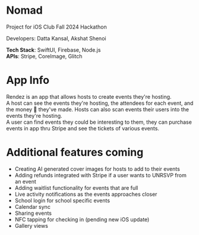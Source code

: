# Nomad
Project for iOS Club Fall 2024 Hackathon

Developers: Datta Kansal, Akshat Shenoi

**Tech Stack**: SwiftUI, Firebase, Node.js <br>
**APIs**: Stripe, CoreImage, Glitch

# App Info
Rendez is an app that allows hosts to create events they're hosting. <br>
A host can see the events they're hosting, the attendees for each event, and the money 🤑 they've made. Hosts can also scan events their users into the events they're hosting. <br>
A user can find events they could be interesting to them, they can purchase events in app thru Stripe and see the tickets of various events.

# Additional features coming
- Creating AI generated cover images for hosts to add to their events
- Adding refunds integrated with Stripe if a user wants to UNRSVP from an event
- Adding waitlist functionality for events that are full
- Live activity notifications as the events approaches closer
- School login for school specific events
- Calendar sync
- Sharing events
- NFC tapping for checking in (pending new iOS update)
- Gallery views
